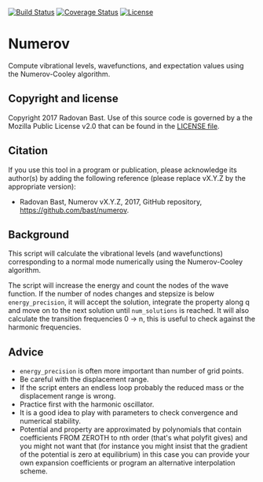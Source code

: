 [![Build Status](https://travis-ci.org/bast/numerov.svg?branch=master)](https://travis-ci.org/bast/numerov/builds)
[![Coverage Status](https://coveralls.io/repos/github/bast/numerov/badge.svg?branch=master)](https://coveralls.io/github/bast/numerov?branch=master)
[![License](https://img.shields.io/badge/license-%20MPL--v2.0-blue.svg)](../master/LICENSE)


# Numerov

Compute vibrational levels, wavefunctions, and expectation values using the Numerov-Cooley algorithm.


## Copyright and license

Copyright 2017 Radovan Bast.
Use of this source code is governed by a the Mozilla Public License v2.0 that
can be found in the [LICENSE file](../master/LICENSE).


## Citation

If you use this tool in a program or publication, please acknowledge its
author(s) by adding the following reference (please replace vX.Y.Z
by the appropriate version):

- Radovan Bast, Numerov vX.Y.Z, 2017, GitHub repository, https://github.com/bast/numerov.


## Background

This script will calculate the vibrational levels (and wavefunctions)
corresponding to a normal mode numerically using the Numerov-Cooley algorithm.

The script will increase the energy and count the nodes of the wave function.
If the number of nodes changes and stepsize is below `energy_precision`, it will
accept the solution, integrate the property along q and move on to the next
solution until `num_solutions` is reached. It will also calculate the transition
frequencies 0 -> n, this is useful to check against the harmonic frequencies.


## Advice

- `energy_precision` is often more important than number of grid points.
- Be careful with the displacement range.
- If the script enters an endless loop probably the reduced mass or the displacement range is wrong.
- Practice first with the harmonic oscillator.
- It is a good idea to play with parameters to check convergence and numerical
  stability.
- Potential and property are approximated by polynomials that contain
  coefficients FROM ZEROTH to nth order (that's what polyfit gives) and you
  might not want that (for instance you might insist that the gradient of the
  potential is zero at equilibrium) in this case you can provide your own
  expansion coefficients or program an alternative interpolation scheme.
